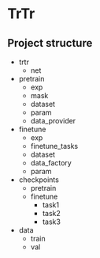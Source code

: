 # TrTr

## Project structure

- trtr
  - net
- pretrain
  - exp
  - mask
  - dataset
  - param
  - data_provider
- finetune
  - exp
  - finetune_tasks
  - dataset
  - data_factory
  - param
- checkpoints
  - pretrain
  - finetune
    - task1
    - task2
    - task3
- data
  - train
  - val


